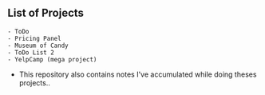## List of Projects

    - ToDo
    - Pricing Panel
    - Museum of Candy
    - ToDo List 2
    - YelpCamp (mega project)

- This repository also contains notes I've accumulated while doing theses projects..
